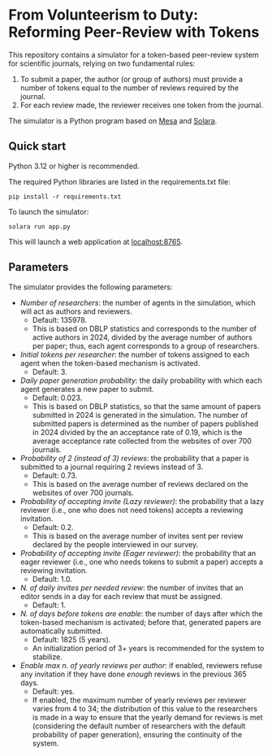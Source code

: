 # From Volunteerism to Duty: Reforming Peer-Review with Tokens

This repository contains a simulator for a token-based peer-review system for scientific journals, relying on two fundamental rules:
1. To submit a paper, the author (or group of authors) must provide a number of tokens equal to the number of reviews required by the journal.
2. For each review made, the reviewer receives one token from the journal.

The simulator is a Python program based on [Mesa](https://mesa.readthedocs.io/latest/) and [Solara](https://solara.dev/).

## Quick start

Python 3.12 or higher is recommended. 

The required Python libraries are listed in the requirements.txt file:

```
pip install -r requirements.txt
```

To launch the simulator:

```
solara run app.py
```

This will launch a web application at [localhost:8765]().

## Parameters

The simulator provides the following parameters:

- *Number of researchers*: the number of agents in the simulation, which will act as authors and reviewers.
    - Default: 135978. 
    - This is based on DBLP statistics and corresponds to the number of active authors in 2024, divided by the average number of authors per paper; thus, each agent corresponds to a group of researchers.
- *Initial tokens per researcher*: the number of tokens assigned to each agent when the token-based mechanism is activated.
    - Default: 3. 
- *Daily paper generation probability*: the daily probability with which each agent generates a new paper to submit. 
    - Default: 0.023. 
    - This is based on DBLP statistics, so that the same amount of papers submitted in 2024 is generated in the simulation. The number of submitted papers is determined as the number of papers published in 2024 divided by the an acceptance rate of 0.19, which is the average acceptance rate collected from the websites of over 700 journals.
- *Probability of 2 (instead of 3) reviews*: the probability that a paper is submitted to a journal requiring 2 reviews instead of 3.
    - Default: 0.73. 
    - This is based on the average number of reviews declared on the websites of over 700 journals.
- *Probability of accepting invite (Lazy reviewer)*: the probability that a lazy reviewer (i.e., one who does not need tokens) accepts a reviewing invitation.
    - Default: 0.2. 
    - This is based on the average number of invites sent per review declared by the people interviewed in our survey.
- *Probability of accepting invite (Eager reviewer)*: the probability that an eager reviewer (i.e., one who needs tokens to submit a paper) accepts a reviewing invitation.
    - Default: 1.0. 
- *N. of daily invites per needed review*: the number of invites that an editor sends in a day for each review that must be assigned.
    - Default: 1. 
- *N. of days before tokens are enable*: the number of days after which the token-based mechanism is activated; before that, generated papers are automatically submitted.
    - Default: 1825 (5 years). 
    - An initialization period of 3+ years is recommended for the system to stabilize.
- *Enable max n. of yearly reviews per author*: if enabled, reviewers refuse any invitation if they have done *enough* reviews in the previous 365 days.
    - Default: yes. 
    - If enabled, the maximum number of yearly reviews per reviewer varies from 4 to 34; the distribution of this value to the researchers is made in a way to ensure that the yearly demand for reviews is met (considering the default number of researchers with the default probability of paper generation), ensuring the continuity of the system.